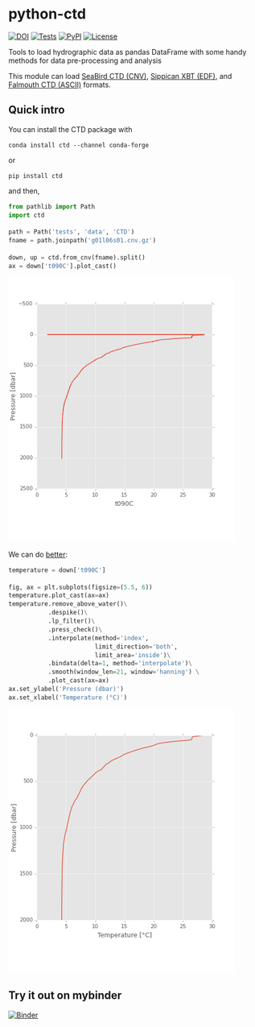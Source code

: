 # python-ctd

[![DOI](https://zenodo.org/badge/DOI/10.5281/zenodo.11396.svg)](https://doi.org/10.5281/zenodo.11396)
[![Tests](https://github.com/pyoceans/python-ctd/actions/workflows/tests.yml/badge.svg)](https://github.com/pyoceans/python-ctd/actions/workflows/tests.yml)
[![PyPI](https://img.shields.io/pypi/v/ctd.svg?style=plastic)](https://pypi.python.org/pypi/ctd)
[![License](https://img.shields.io/badge/license-BSD--3--Clause-blue.svg?style=flat)](https://github.com/pyoceans/python-ctd/blob/main/LICENSE.txt)

Tools to load hydrographic data as pandas DataFrame with some handy methods for
data pre-processing and analysis

This module can load [SeaBird CTD (CNV)](https://www.seabird.com/software/SBEDataProcforWindows.htm),
[Sippican XBT (EDF)](https://www.lockheedmartin.com/en-us/products/oceanographic-instrumentation.html),
and [Falmouth CTD (ASCII)](https://www.falmouth.com/) formats.

## Quick intro

You can install the CTD package with

```shell
conda install ctd --channel conda-forge
```

or

```shell
pip install ctd
```


and then,

```python
from pathlib import Path
import ctd

path = Path('tests', 'data', 'CTD')
fname = path.joinpath('g01l06s01.cnv.gz')

down, up = ctd.from_cnv(fname).split()
ax = down['t090C'].plot_cast()
```

![Bad Processing](https://raw.githubusercontent.com/pyoceans/python-ctd/main/docs/readme_01.png)

We can do [better](https://www.go-ship.org/Manual/McTaggart_et_al_CTD.pdf):

```python
temperature = down['t090C']

fig, ax = plt.subplots(figsize=(5.5, 6))
temperature.plot_cast(ax=ax)
temperature.remove_above_water()\
           .despike()\
           .lp_filter()\
           .press_check()\
           .interpolate(method='index',
                        limit_direction='both',
                        limit_area='inside')\
           .bindata(delta=1, method='interpolate')\
           .smooth(window_len=21, window='hanning') \
           .plot_cast(ax=ax)
ax.set_ylabel('Pressure (dbar)')
ax.set_xlabel('Temperature (°C)')
```

![Good Processing](https://raw.githubusercontent.com/pyoceans/python-ctd/main/docs/readme_02.png)

## Try it out on mybinder

[![Binder](https://mybinder.org/badge_logo.svg)](https://mybinder.org/v2/gh/pyoceans/python-ctd/HEAD?labpath=notebooks)